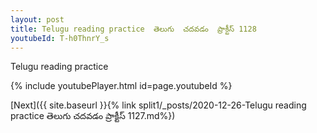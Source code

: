 ```yaml
---
layout: post
title: Telugu reading practice  తెలుగు  చదవడం  ప్రాక్టీస్ 1128
youtubeId: T-h0ThnrY_s
---
```

 
 
Telugu reading practice
 
 
 
 
 


{% include youtubePlayer.html id=page.youtubeId %}
 
[Next]({{ site.baseurl }}{% link  split1/_posts/2020-12-26-Telugu reading practice  తెలుగు  చదవడం  ప్రాక్టీస్ 1127.md%})
 
